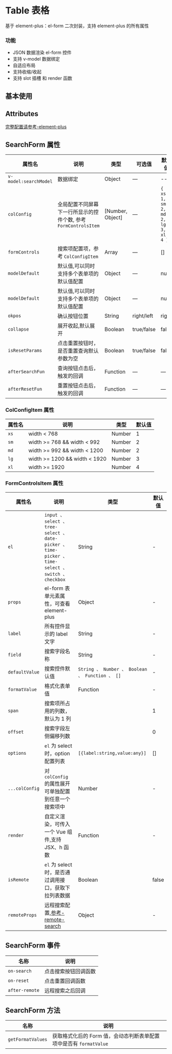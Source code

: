 # Table 表格

基于 element-plus：el-form 二次封装，支持 element-plus 的所有属性

### 功能

- JSON 数据渲染 el-form 控件
- 支持 v-model 数据绑定
- 自适应布局
- 支持收缩/收起
- 支持 slot 插槽 和 render 函数

## 基本使用

<demo src="./basic.vue"></demo>

## Attributes

[完整配置请参考-element-plus](https://element-plus.org/zh-CN/component/table.html)

## SearchForm 属性

| 属性名                | 说明                                                            | 类型             | 可选值     | 默认值                                  |
| --------------------- | --------------------------------------------------------------- | ---------------- | ---------- | --------------------------------------- |
| `v-model:searchModel` | 数据绑定                                                        | Object           | —          | --                                      |
| `colConfig`           | 全局配置不同屏幕下一行所显示的控件个数, 参考 `FormControlsItem` | [Number, Object] | —          | `{ xs: 1, sm: 2, md: 2, lg: 3, xl: 4 }` |
| `formControls`        | 搜索项配置项，参考 `ColConfigItem`                              | Array            | —          | []                                      |
| `modelDefault`        | 默认值,可以同时支持多个表单项的默认值配置                       | Object           | —          | null                                    |
| `modelDefault`        | 默认值,可以同时支持多个表单项的默认值配置                       | Object           | —          | null                                    |
| `okpos`               | 确认按钮位置                                                    | String           | right/left | right                                   |
| `collapse`            | 展开收起,默认展开                                               | Boolean          | true/false | false                                   |
| `isResetParams`       | 点击重置按钮时，是否重置查询默认参数为空                        | Boolean          | true/false | false                                   |
| `afterSearchFun`      | 查询按钮点击后，触发的回调                                      | Function         | —          | —                                       |
| `afterResetFun`       | 重置按钮点击后，触发的回调                                      | Function         | —          | —                                       |

### ColConfigItem 属性

| 属性名 | 说明                          | 类型   | 默认值 |
| ------ | ----------------------------- | ------ | ------ |
| `xs`   | width < 768                   | Number | 1      |
| `sm`   | width >= 768 && width < 992   | Number | 2      |
| `md`   | width >= 992 && width < 1200  | Number | 2      |
| `lg`   | width >= 1200 && width < 1920 | Number | 3      |
| `xl`   | width >= 1920                 | Number | 4      |

### FormControlsItem 属性

| 属性名         | 说明                                                                                                | 类型                                            | 默认值 |
| -------------- | --------------------------------------------------------------------------------------------------- | ----------------------------------------------- | ------ |
| `el`           | `input 、 select 、 tree-select 、 date-picker 、 time-picker 、 time-select 、 switch 、 checkbox` | String                                          | -      |
| `props`        | el-form 表单元素属性，可查看 element-plus                                                           | Object                                          | -      |
| `label`        | 所有控件显示的 label 文字                                                                           | String                                          | -      |
| `field`        | 搜索字段名称                                                                                        | String                                          | -      |
| `defaultValue` | 搜索控件默认值                                                                                      | `String 、 Number 、 Boolean 、 Function 、 []` | -      |
| `formatValue`  | 格式化表单值                                                                                        | Function                                        | -      |
| `span`         | 搜索项所占用的列数，默认为 1 列                                                                     |                                                 | 1      |
| `offset`       | 搜索字段左侧偏移列数                                                                                |                                                 | 0      |
| `options`      | `el` 为 select 时，option 配置列表                                                                  | `[{label:string,value:any}]`                    | []     |
| `...colConfig` | 对 `colConfig` 的属性展开可单独配置到任意一个搜索项中                                               | Number                                          | -      |
| `render`       | 自定义渲染，可传入一个 Vue 组件,支持 JSX、h 函数                                                    | Function                                        | -      |
| `isRemote`     | `el` 为 select 时，是否通过调用接口，获取下拉列表数据                                               | Boolean                                         | false  |
| `remoteProps`  | 远程搜索配置,[参考-remote-search](http://10.130.136.69:7200/examples/remote-search/)                | Object                                          | -      |

## SearchForm 事件

| 名称           | 说明                 |
| -------------- | -------------------- |
| `on-search`    | 点击搜索按钮回调函数 |
| `on-reset`     | 点击重置回调函数     |
| `after-remote` | 远程搜索之后回调     |

## SearchForm 方法

| 名称              | 说明                                                               |
| ----------------- | ------------------------------------------------------------------ |
| `getFormatValues` | 获取格式化后的 Form 值，会动态判断表单配置项中是否有 `formatValue` |
